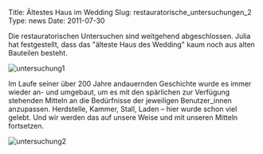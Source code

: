 Title: Ältestes Haus im Wedding
Slug: restauratorische_untersuchungen_2
Type: news
Date: 2011-07-30

<p>Die restauratorischen Untersuchen sind weitgehend abgeschlossen. Julia hat festgestellt, dass das "älteste Haus des Wedding" kaum noch aus alten Bauteilen besteht.</p>
<img src="/images/juli0.png" alt="untersuchung1"/>
<p> Im Laufe seiner über 200 Jahre andauernden Geschichte wurde es immer wieder an- und umgebaut, um es mit den spärlichen zur Verfügung stehenden Mitteln an die Bedürfnisse der jeweiligen Benutzer_innen anzupassen. Herdstelle, Kammer, Stall, Laden – hier wurde schon viel gelebt. Und wir werden das auf unsere Weise und mit unseren Mitteln fortsetzen.
</p>
<img src="/images/juli1.png" alt="untersuchung2"/>

